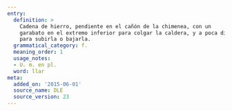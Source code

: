```yaml
---
entry:
  definition: >
    Cadena de hierro, pendiente en el cañón de la chimenea, con un
    garabato en el extremo inferior para colgar la caldera, y a poca distancia otro
    para subirla o bajarla.
  grammatical_category: f.
  meaning_order: 1
  usage_notes:
  - U. m. en pl.
  word: llar
meta:
  added_on: '2015-06-01'
  source_name: DLE
  source_version: 23
---
```

